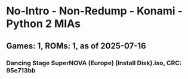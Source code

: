 # No-Intro - Non-Redump - Konami - Python 2 MIAs
## Games: 1, ROMs: 1, as of 2025-07-16

### Dancing Stage SuperNOVA (Europe) (Install Disk).iso, CRC: 95e713bb
